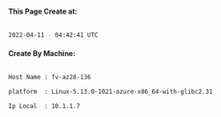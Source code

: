 
   
#### This Page Create at:

```bash

2022-04-11 - 04:42:41 UTC

```

#### Create By Machine:

```bash

Host Name : fv-az28-136

platform  : Linux-5.13.0-1021-azure-x86_64-with-glibc2.31

Ip Local  : 10.1.1.7

```

